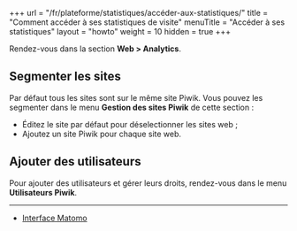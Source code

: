 +++
url = "/fr/plateforme/statistiques/accéder-aux-statistiques/"
title = "Comment accéder à ses statistiques de visite"
menuTitle = "Accéder à ses statistiques"
layout = "howto"
weight = 10
hidden = true
+++

Rendez-vous dans la section **Web > Analytics**.


## Segmenter les sites

Par défaut tous les sites sont sur le même site Piwik. Vous pouvez les segmenter dans le menu **Gestion des sites Piwik** de cette section :

- Éditez le site par défaut pour déselectionner les sites web ;
- Ajoutez un site Piwik pour chaque site web.


## Ajouter des utilisateurs

Pour ajouter des utilisateurs et gérer leurs droits, rendez-vous dans le menu **Utilisateurs Piwik**.

----

* [Interface Matomo](https://analytics.alwaysdata.com)
